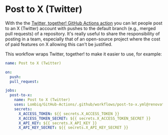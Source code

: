 # Post to X (Twitter)

With the the [Twitter, together! GitHub Actions action](https://github.com/twitter-together/action) you can let people post to an X (Twitter) account with pushes to the default branch (e.g., merged pull requests) of a repository. It's really useful to share the responsibility of posting in a team, especially that of an open-source project where the cost of paid features on X allowing this can't be justified.

This workflow wraps Twitter, together! to make it easier to use, for example:

```yaml
name: Post to X (Twitter)

on:
  push:
  pull_request:

jobs:
  post-to-x:
    name: Post to X (Twitter)
    uses: Lombiq/GitHub-Actions/.github/workflows/post-to-x.yml@renovate/all-updates
    secrets:
      X_ACCESS_TOKEN: ${{ secrets.X_ACCESS_TOKEN }}
      X_ACCESS_TOKEN_SECRET: ${{ secrets.X_ACCESS_TOKEN_SECRET }}
      X_API_KEY: ${{ secrets.X_API_KEY }}
      X_API_KEY_SECRET: ${{ secrets.X_API_KEY_SECRET }}
```
